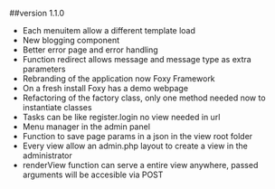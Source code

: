 ##version 1.1.0

* Each menuitem allow a different template load
* New blogging component
* Better error page and error handling
* Function redirect allows message and message type as extra parameters
* Rebranding of the application now Foxy Framework
* On a fresh install Foxy has a demo webpage
* Refactoring of the factory class, only one method needed now to instantiate classes
* Tasks can be like register.login no view needed in url
* Menu manager in the admin panel
* Function to save page params in a json in the view root folder
* Every view allow an admin.php layout to create a view in the administrator
* renderView function can serve a entire view anywhere, passed arguments will be accesible via POST